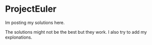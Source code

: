 # ProjectEuler

Im posting my solutions here. 

The solutions might not be the best but they work.
I also try to add my explonations.  
